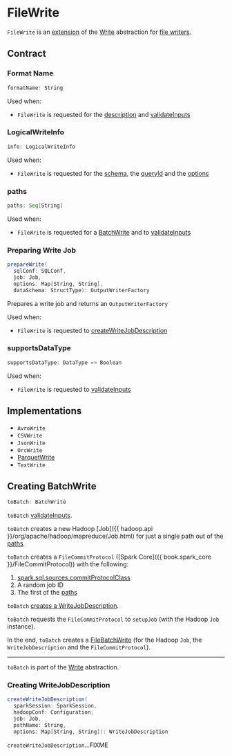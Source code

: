 # FileWrite

`FileWrite` is an [extension](#contract) of the [Write](../connector/Write.md) abstraction for [file writers](#implementations).

## Contract

### <span id="formatName"> Format Name

```scala
formatName: String
```

Used when:

* `FileWrite` is requested for the [description](#description) and [validateInputs](#validateInputs)

### <span id="info"> LogicalWriteInfo

```scala
info: LogicalWriteInfo
```

Used when:

* `FileWrite` is requested for the [schema](#schema), the [queryId](#queryId) and the [options](#options)

### <span id="paths"> paths

```scala
paths: Seq[String]
```

Used when:

* `FileWrite` is requested for a [BatchWrite](#toBatch) and to [validateInputs](#validateInputs)

### <span id="prepareWrite"> Preparing Write Job

```scala
prepareWrite(
  sqlConf: SQLConf,
  job: Job,
  options: Map[String, String],
  dataSchema: StructType): OutputWriterFactory
```

Prepares a write job and returns an `OutputWriterFactory`

Used when:

* `FileWrite` is requested to [createWriteJobDescription](#createWriteJobDescription)

### <span id="supportsDataType"> supportsDataType

```scala
supportsDataType: DataType => Boolean
```

Used when:

* `FileWrite` is requested to [validateInputs](#validateInputs)

## Implementations

* `AvroWrite`
* `CSVWrite`
* `JsonWrite`
* `OrcWrite`
* [ParquetWrite](../parquet/ParquetWrite.md)
* `TextWrite`

## <span id="toBatch"> Creating BatchWrite

```scala
toBatch: BatchWrite
```

`toBatch` [validateInputs](#validateInputs).

`toBatch` creates a new Hadoop [Job]({{ hadoop.api }}/org/apache/hadoop/mapreduce/Job.html) for just a single path out of the [paths](#paths).

`toBatch` creates a `FileCommitProtocol` ([Spark Core]({{ book.spark_core }}/FileCommitProtocol)) with the following:

1. [spark.sql.sources.commitProtocolClass](../configuration-properties.md#spark.sql.sources.commitProtocolClass)
1. A random job ID
1. The first of the [paths](#paths)

`toBatch` [creates a WriteJobDescription](#createWriteJobDescription).

`toBatch` requests the `FileCommitProtocol` to `setupJob` (with the Hadoop `Job` instance).

In the end, `toBatch` creates a [FileBatchWrite](FileBatchWrite.md) (for the Hadoop `Job`, the `WriteJobDescription` and the `FileCommitProtocol`).

---

`toBatch` is part of the [Write](../connector/Write.md#toBatch) abstraction.

### <span id="createWriteJobDescription"> Creating WriteJobDescription

```scala
createWriteJobDescription(
  sparkSession: SparkSession,
  hadoopConf: Configuration,
  job: Job,
  pathName: String,
  options: Map[String, String]): WriteJobDescription
```

`createWriteJobDescription`...FIXME
